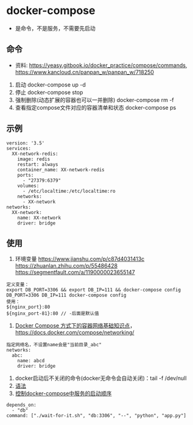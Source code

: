 # docker-compose
* 是命令，不是服务，不需要先启动

## 命令
* 资料: https://yeasy.gitbook.io/docker_practice/compose/commands, https://www.kancloud.cn/panpan_w/panpan_w/718250
1. 启动
docker-compose up -d
1. 停止
docker-compose stop
1. 强制删除(动态扩展的容器也可以一并删除)
docker-compose rm -f
1. 查看指定compose文件对应的容器清单和状态
docker-compose ps

## 示例
```
version: '3.5'
services:
  XX-network-redis:
    image: redis
    restart: always
    container_name: XX-network-redis
    ports:
      - "27379:6379"
    volumes:
      - /etc/localtime:/etc/localtime:ro
    networks:
      - XX-network
networks:
  XX-network:
    name: XX-network
    driver: bridge
```

## 使用
1. 环境变量
https://www.jianshu.com/p/c87d4031413c
https://zhuanlan.zhihu.com/p/55486428
https://segmentfault.com/a/1190000023655147
```
定义变量：
export DB_PORT=3306 && export DB_IP=111 && docker-compose config
DB_PORT=3306 DB_IP=111 docker-compose config
使用：
${nginx_port}:80
${nginx_port-81}:80 // -后面是默认值
```

1. [Docker Compose 方式下的容器网络基础知识点](https://michael728.github.io/2019/06/15/docker-compose-networks)，https://docs.docker.com/compose/networking/
```
指定网络名，不设置name会是"当前目录_abc"
networks:
  abc:
    name: abcd
    driver: bridge
```
1. docker启动后不关闭的命令(docker无命令会自动关闭)：tail -f /dev/null
1. [语法](https://www.cnblogs.com/freefei/p/5311294.html)
1. [控制docker-compose中服务的启动顺序](https://blog.csdn.net/xiao_jun_0820/article/details/78676765)
```
depends_on:
  - "db"
command: ["./wait-for-it.sh", "db:3306", "--", "python", "app.py"]
```
